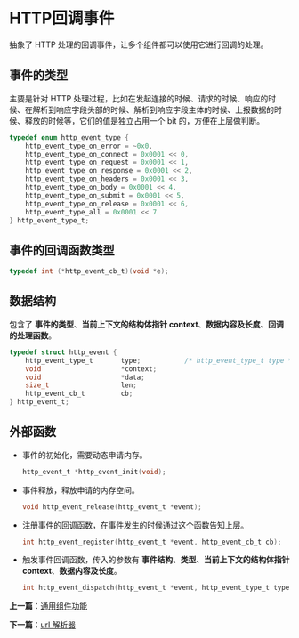 # HTTP回调事件

抽象了 HTTP 处理的回调事件，让多个组件都可以使用它进行回调的处理。

## 事件的类型

主要是针对 HTTP 处理过程，比如在发起连接的时候、请求的时候、响应的时候、在解析到响应字段头部的时候、解析到响应字段主体的时候、上报数据的时候、释放的时候等，它们的值是独立占用一个 bit 的，方便在上层做判断。

```c
typedef enum http_event_type {
    http_event_type_on_error = ~0x0,
    http_event_type_on_connect = 0x0001 << 0,
    http_event_type_on_request = 0x0001 << 1,
    http_event_type_on_response = 0x0001 << 2,
    http_event_type_on_headers = 0x0001 << 3,
    http_event_type_on_body = 0x0001 << 4,
    http_event_type_on_submit = 0x0001 << 5,
    http_event_type_on_release = 0x0001 << 6,
    http_event_type_all = 0x0001 << 7
} http_event_type_t;
```

## 事件的回调函数类型

```c
typedef int (*http_event_cb_t)(void *e);
```

## 数据结构

包含了 **事件的类型**、**当前上下文的结构体指针 context**、**数据内容及长度**、**回调的处理函数**。

```c
typedef struct http_event {
    http_event_type_t       type;           /* http_event_type_t type */
    void                    *context;
    void                    *data;
    size_t                  len;
    http_event_cb_t         cb;
} http_event_t;
```

## 外部函数

- 事件的初始化，需要动态申请内存。

    ```c
    http_event_t *http_event_init(void);
    ```

- 事件释放，释放申请的内存空间。

    ```c
    void http_event_release(http_event_t *event);
    ```

- 注册事件的回调函数，在事件发生的时候通过这个函数告知上层。

    ```c
    int http_event_register(http_event_t *event, http_event_cb_t cb);
    ```

- 触发事件回调函数，传入的参数有 **事件结构**、**类型**、**当前上下文的结构体指针 context**、**数据内容及长度**。

    ```c
    int http_event_dispatch(http_event_t *event, http_event_type_t type, void *context, void *data, size_t len);
    ```

**上一篇**：[通用组件功能](./general.md)

**下一篇**：[url 解析器](./url_parser.md)
